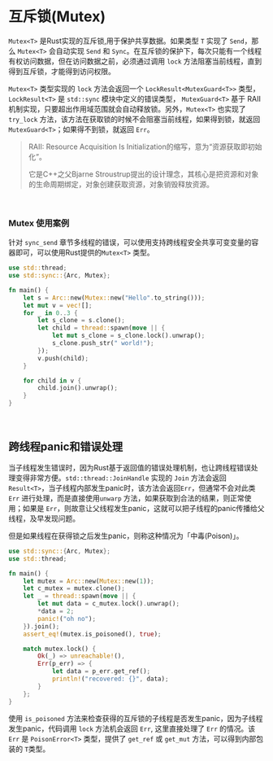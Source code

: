 # 互斥锁(Mutex)

`Mutex<T>` 是Rust实现的互斥锁,用于保护共享数据。如果类型 `T` 实现了 `Send`，那么 `Mutex<T>` 会自动实现 `Send` 和 `Sync`。在互斥锁的保护下，每次只能有一个线程有权访问数据，但在访问数据之前，必须通过调用 `lock` 方法阻塞当前线程，直到得到互斥锁，才能得到访问权限。

`Mutex<T>` 类型实现的 `lock` 方法会返回一个 `LockResult<MutexGuard<T>>` 类型，`LockResult<T>` 是 `std::sync` 模块中定义的错误类型， `MutexGuard<T>` 基于 RAII机制实现，只要超出作用域范围就会自动释放锁。另外，`Mutex<T>` 也实现了 `try_lock` 方法，该方法在获取锁的时候不会阻塞当前线程，如果得到锁，就返回 `MutexGuard<T>`；如果得不到锁，就返回 `Err`。

> RAII: Resource Acquisition Is Initialization的缩写，意为“资源获取即初始化”。  
> 
> 它是C++之父Bjarne Stroustrup提出的设计理念，其核心是把资源和对象的生命周期绑定，对象创建获取资源，对象销毁释放资源。

&nbsp;

### Mutex 使用案例

针对 `sync_send` 章节多线程的错误，可以使用支持跨线程安全共享可变变量的容器即可，可以使用Rust提供的`Mutex<T>` 类型。

```rust
use std::thread;
use std::sync::{Arc, Mutex};

fn main() {
    let s = Arc::new(Mutex::new("Hello".to_string()));
    let mut v = vec![];
    for _ in 0..3 {
        let s_clone = s.clone();
        let child = thread::spawn(move || {
            let mut s_clone = s_clone.lock().unwrap();
            s_clone.push_str(" world!");
        });
        v.push(child);
    }

    for child in v {
        child.join().unwrap();
    }
}
```

&nbsp;

## 跨线程panic和错误处理

当子线程发生错误时，因为Rust基于返回值的错误处理机制，也让跨线程错误处理变得非常方便。`std::thread::JoinHandle` 实现的 `Join` 方法会返回 `Result<T>`，当子线程内部发生panic时，该方法会返回`Err`，但通常不会对此类 `Err` 进行处理，而是直接使用`unwarp` 方法，如果获取到合法的结果，则正常使用；如果是 `Err`，则故意让父线程发生panic，这就可以把子线程的panic传播给父线程，及早发现问题。

但是如果线程在获得锁之后发生panic，则称这种情况为「中毒(Poison)」。

```rust
use std::sync::{Arc, Mutex};
use std::thread;

fn main() {
    let mutex = Arc::new(Mutex::new(1));
    let c_mutex = mutex.clone();
    let _ = thread::spawn(move || {
        let mut data = c_mutex.lock().unwrap();
        *data = 2;
        panic!("oh no");
    }).join();
    assert_eq!(mutex.is_poisoned(), true);

    match mutex.lock() {
        Ok(_) => unreachable!(),
        Err(p_err) => {
            let data = p_err.get_ref();
            println!("recovered: {}", data);
        }
    };
}
```

使用 `is_poisoned` 方法来检查获得的互斥锁的子线程是否发生panic，因为子线程发生panic，代码调用 `lock` 方法机会返回 `Err`, 这里直接处理了 `Err` 的情况。该 `Err` 是 `PoisonError<T>` 类型，提供了 `get_ref` 或 `get_mut` 方法，可以得到内部包装的 `T`类型。
